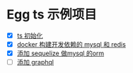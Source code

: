 # Egg ts 示例项目

+ [x] [ts 初始化](./doc/init.md)
+ [x] [docker 构建开发依赖的 mysql 和 redis](./doc/docker_dev.md)
+ [x] [添加 sequelize 做mysql 的orm](./doc/sequelize.md)
+ [ ] [添加 graphql](./doc/graphql.md)
